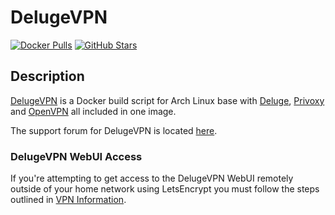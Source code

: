# DelugeVPN

[![Docker Pulls](https://img.shields.io/docker/pulls/binhex/arch-delugevpn?style=flat-square&color=607D8B&label=docker%20pulls&logo=docker)](https://hub.docker.com/r/binhex/arch-delugevpn)
[![GitHub Stars](https://img.shields.io/github/stars/binhex/arch-delugevpn?style=flat-square&color=607D8B&label=github%20stars&logo=github)](https://github.com/binhex/arch-delugevpn)

## Description

[DelugeVPN](http://deluge-torrent.org/) is a Docker build script for Arch Linux base with [Deluge](http://deluge-torrent.org/), [Privoxy](http://www.privoxy.org/) and [OpenVPN](https://openvpn.net/) all included in one image.

The support forum for DelugeVPN is located [here](https://forums.unraid.net/topic/44109-support-binhex-delugevpn/).

### DelugeVPN WebUI Access

If you're attempting to get access to the DelugeVPN WebUI remotely outside of your home network using LetsEncrypt you must follow the steps outlined in [VPN Information](https://dockstarter.com/advanced/vpn-info/).
